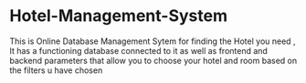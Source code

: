 # Hotel-Management-System

This is Online Database Management Sytem for finding the Hotel you need , It has a functioning database connected to it as well as frontend and backend parameters that allow you to choose your hotel and room based on the filters u have chosen
